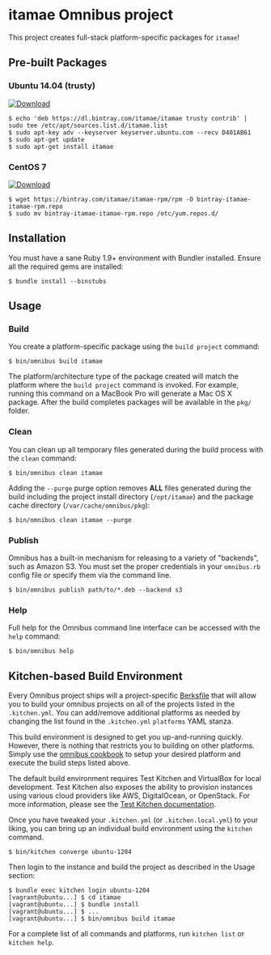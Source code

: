 itamae Omnibus project
======================

This project creates full-stack platform-specific packages for
`itamae`!

Pre-built Packages
------------------

### Ubuntu 14.04 (trusty)

[ ![Download](https://api.bintray.com/packages/itamae/itamae/itamae/images/download.svg) ](https://bintray.com/itamae/itamae/itamae/_latestVersion)

```
$ echo 'deb https://dl.bintray.com/itamae/itamae trusty contrib' | sudo tee /etc/apt/sources.list.d/itamae.list
$ sudo apt-key adv --keyserver keyserver.ubuntu.com --recv D401AB61
$ sudo apt-get update
$ sudo apt-get install itamae
```

### CentOS 7

[ ![Download](https://api.bintray.com/packages/itamae/itamae-rpm/itamae/images/download.svg) ](https://bintray.com/itamae/itamae-rpm/itamae/_latestVersion)

```
$ wget https://bintray.com/itamae/itamae-rpm/rpm -O bintray-itamae-itamae-rpm.repo
$ sudo mv bintray-itamae-itamae-rpm.repo /etc/yum.repos.d/
```

Installation
------------
You must have a sane Ruby 1.9+ environment with Bundler installed. Ensure all
the required gems are installed:

```shell
$ bundle install --binstubs
```

Usage
-----
### Build

You create a platform-specific package using the `build project` command:

```shell
$ bin/omnibus build itamae
```

The platform/architecture type of the package created will match the platform
where the `build project` command is invoked. For example, running this command
on a MacBook Pro will generate a Mac OS X package. After the build completes
packages will be available in the `pkg/` folder.

### Clean

You can clean up all temporary files generated during the build process with
the `clean` command:

```shell
$ bin/omnibus clean itamae
```

Adding the `--purge` purge option removes __ALL__ files generated during the
build including the project install directory (`/opt/itamae`) and
the package cache directory (`/var/cache/omnibus/pkg`):

```shell
$ bin/omnibus clean itamae --purge
```

### Publish

Omnibus has a built-in mechanism for releasing to a variety of "backends", such
as Amazon S3. You must set the proper credentials in your `omnibus.rb` config
file or specify them via the command line.

```shell
$ bin/omnibus publish path/to/*.deb --backend s3
```

### Help

Full help for the Omnibus command line interface can be accessed with the
`help` command:

```shell
$ bin/omnibus help
```

Kitchen-based Build Environment
-------------------------------
Every Omnibus project ships will a project-specific
[Berksfile](http://berkshelf.com/) that will allow you to build your omnibus projects on all of the projects listed
in the `.kitchen.yml`. You can add/remove additional platforms as needed by
changing the list found in the `.kitchen.yml` `platforms` YAML stanza.

This build environment is designed to get you up-and-running quickly. However,
there is nothing that restricts you to building on other platforms. Simply use
the [omnibus cookbook](https://github.com/opscode-cookbooks/omnibus) to setup
your desired platform and execute the build steps listed above.

The default build environment requires Test Kitchen and VirtualBox for local
development. Test Kitchen also exposes the ability to provision instances using
various cloud providers like AWS, DigitalOcean, or OpenStack. For more
information, please see the [Test Kitchen documentation](http://kitchen.ci).

Once you have tweaked your `.kitchen.yml` (or `.kitchen.local.yml`) to your
liking, you can bring up an individual build environment using the `kitchen`
command.

```shell
$ bin/kitchen converge ubuntu-1204
```

Then login to the instance and build the project as described in the Usage
section:

```shell
$ bundle exec kitchen login ubuntu-1204
[vagrant@ubuntu...] $ cd itamae
[vagrant@ubuntu...] $ bundle install
[vagrant@ubuntu...] $ ...
[vagrant@ubuntu...] $ bin/omnibus build itamae
```

For a complete list of all commands and platforms, run `kitchen list` or
`kitchen help`.
